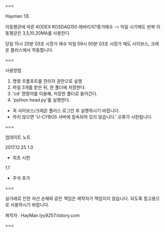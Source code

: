  ===

 Hayman 1호

 이동평균에 따른 KODEX KOSDAQ150 레버리지?종가매수 -> 익일 시가매도 반복
 이동평균은 3,5,10,20MA를 사용한다. 

 당일 15시 20분 03초 시장가 매수
 익일 09시 00분 03초 시장가 매도
 사이보스, 크레온 플러스에서 작동합니다.
 
 ===
 
 사용방법 
 
 1. 명령 프롬포트를 관리자 권한으로 실행
 2. 파일 3개를 받은 뒤, 한 폴더에 저장한다.
 3. 'cd' 명령어를 이용해, 저장한 폴더로 들어간다.
 4. 'python head.py'를 실행한다.

 * 꼭 사이보스/크레온 플러스 로그인 후 실행하시기 바랍니다.
 * 하지 않으면 'U-CYBOS 서버에 접속되어 있지 않습니다.' 오류가 시현됩니다.

 ===

 업데이트 노트

 2017.12.25 1.0
 - 최초 시현
 
 1.1
 - 주석 추가

===

 실거래로 인한 자산 손해와 같은 책임은 제작자가 책임지지 않습니다.
 되도록 참고용으로 사용하시기 바랍니다.

 제작자 : HayMan
 lyy9257.tistory.com

 ===
